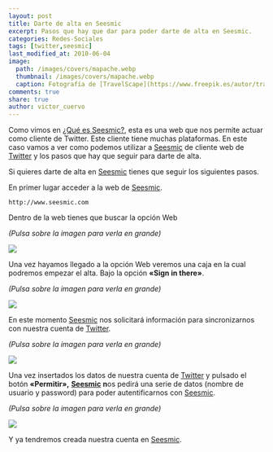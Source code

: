 ```yaml
---
layout: post
title: Darte de alta en Seesmic
excerpt: Pasos que hay que dar para poder darte de alta en Seesmic.
categories: Redes-Sociales
tags: [twitter,seesmic]
last_modified_at: 2010-06-04
image:
  path: /images/covers/mapache.webp
  thumbnail: /images/covers/mapache.webp
  caption: Fotografía de [TravelScape](https://www.freepik.es/autor/travelscape)
comments: true
share: true
author: victor_cuervo
---
```


Como vimos en [¿Qué es Seesmic?](https://www.ayudaenlaweb.com/category/microblogging/seesmic/), esta es una web que nos permite actuar como cliente de Twitter. Este cliente tiene muchas plataformas. En este caso vamos a ver como podemos utilizar a [Seesmic](https://www.ayudaenlaweb.com/category/microblogging/seesmic/) de cliente web de [Twitter](https://www.ayudaenlaweb.com/microblogging/que-es-twitter/) y los pasos que hay que seguir para darte de alta.


Si quieres darte de alta en [Seesmic](https://www.ayudaenlaweb.com/category/microblogging/seesmic/) tienes que seguir los siguientes pasos.


En primer lugar acceder a la web de [Seesmic](https://www.ayudaenlaweb.com/category/microblogging/seesmic/).


```text
http://www.seesmic.com
```


Dentro de la web tienes que buscar la opción Web


_(Pulsa sobre la imagen para verla en grande)_


![](https://www.ayudaenlaweb.com/wp-content/uploads/2010/06/seesmic_alta.png)


Una vez hayamos llegado a la opción Web veremos una caja en la cual podremos empezar el alta. Bajo la opción **«Sign in there»**.


_(Pulsa sobre la imagen para verla en grande)_


![](https://www.ayudaenlaweb.com/wp-content/uploads/2010/06/seesmic_alta2.png)


En este momento [Seesmic](https://www.ayudaenlaweb.com/category/microblogging/seesmic/) nos solicitará información para sincronizarnos con nuestra cuenta de [Twitter](https://www.ayudaenlaweb.com/microblogging/que-es-twitter/).


_(Pulsa sobre la imagen para verla en grande)_


![](https://www.ayudaenlaweb.com/wp-content/uploads/2010/06/seesmic_twitter.png)


Una vez insertados los datos de nuestra cuenta de [Twitter](https://www.ayudaenlaweb.com/microblogging/que-es-twitter/) y pulsado el botón **«Permitir»,** [**Seesmic**](https://www.ayudaenlaweb.com/category/microblogging/seesmic/) **n**os pedirá una serie de datos (nombre de usuario y password) para poder autentificarnos con [Seesmic](https://www.ayudaenlaweb.com/category/microblogging/seesmic/).


_(Pulsa sobre la imagen para verla en grande)_


![](https://www.ayudaenlaweb.com/wp-content/uploads/2010/06/seesmic_alta3.png)


Y ya tendremos creada nuestra cuenta en [Seesmic](https://www.ayudaenlaweb.com/category/microblogging/seesmic/).

